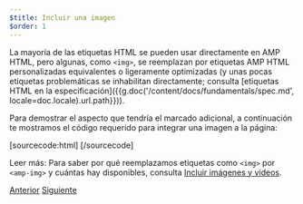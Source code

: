 ```yaml
---
$title: Incluir una imagen
$order: 1
---
```


La mayoría de las etiquetas HTML se pueden usar directamente en AMP HTML, pero algunas, como `<img>`, se reemplazan por etiquetas AMP HTML personalizadas equivalentes o ligeramente optimizadas (y unas pocas etiquetas problemáticas se inhabilitan directamente; consulta [etiquetas HTML en la especificación]({{g.doc('/content/docs/fundamentals/spec.md', locale=doc.locale).url.path}})).

Para demostrar el aspecto que tendría el marcado adicional, a continuación te mostramos el código requerido para integrar una imagen a la página:

[sourcecode:html]
<amp-img src="bienvenido.jpg" alt="Bienvenido" height="400" width="800"></amp-img>
[/sourcecode]

Leer más: Para saber por qué reemplazamos etiquetas como `<img>` por `<amp-img>` y cuántas hay disponibles, consulta [Incluir imágenes y videos](/es/docs/media/amp_replacements.html).

<div class="prev-next-buttons">
  <a class="button prev-button" href="/es/docs/getting_started/create/basic_markup.html"><span class="arrow-prev">Anterior</span></a>
  <a class="button next-button" href="/es/docs/getting_started/create/presentation_layout.html"><span class="arrow-next">Siguiente</span></a>
</div>

